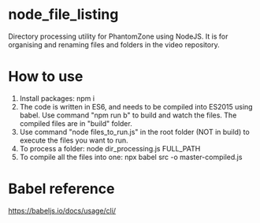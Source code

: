 # node_file_listing
Directory processing utility for PhantomZone using NodeJS. It is for organising and renaming files and folders in the video repository.

# How to use
1. Install packages: npm i
2. The code is written in ES6, and needs to be compiled into ES2015 using babel. Use command "npm run b" to build and watch the files. The compiled files are in "build" folder.
3. Use command "node files_to_run.js" in the root folder (NOT in build) to execute the files you want to run.
3. To process a folder: node dir_processing.js FULL_PATH
4. To compile all the files into one: npx babel src -o master-compiled.js

# Babel reference
https://babeljs.io/docs/usage/cli/